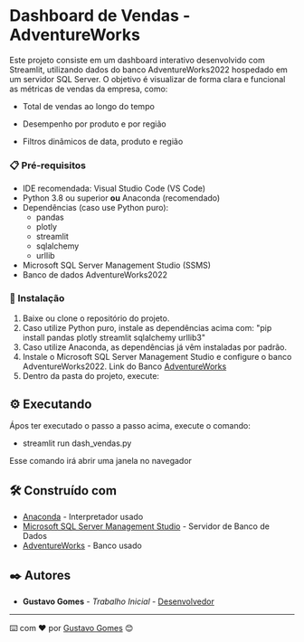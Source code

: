 # Dashboard de Vendas - AdventureWorks

Este projeto consiste em um dashboard interativo desenvolvido com Streamlit, utilizando dados do banco AdventureWorks2022 hospedado em um servidor SQL Server. O objetivo é visualizar de forma clara e funcional as métricas de vendas da empresa, como:

- Total de vendas ao longo do tempo

- Desempenho por produto e por região

- Filtros dinâmicos de data, produto e região

### 📋 Pré-requisitos

- IDE recomendada: Visual Studio Code (VS Code)
- Python 3.8 ou superior **ou** Anaconda (recomendado)
- Dependências (caso use Python puro):
  - pandas
  - plotly
  - streamlit
  - sqlalchemy
  - urllib
- Microsoft SQL Server Management Studio (SSMS)
- Banco de dados AdventureWorks2022

### 🔧 Instalação

1. Baixe ou clone o repositório do projeto.
2. Caso utilize Python puro, instale as dependências acima com:
"pip install pandas plotly streamlit sqlalchemy urllib3"
3. Caso utilize Anaconda, as dependências já vêm instaladas por padrão.
4. Instale o Microsoft SQL Server Management Studio e configure o banco AdventureWorks2022.
   Link do Banco [AdventureWorks](https://learn.microsoft.com/en-us/sql/samples/adventureworks-install-configure?view=sql-server-ver16&tabs=ssms)
6. Dentro da pasta do projeto, execute:

## ⚙️ Executando

Ápos ter executado o passo a passo acima, execute o comando:
  - streamlit run dash_vendas.py

Esse comando irá abrir uma janela no navegador

## 🛠️ Construído com

* [Anaconda](https://www.anaconda.com/) - Interpretador usado
* [Microsoft SQL Server Management Studio](https://learn.microsoft.com/en-us/ssms/download-sql-server-management-studio-ssms) - Servidor de Banco de Dados
* [AdventureWorks](https://learn.microsoft.com/en-us/sql/samples/adventureworks-install-configure?view=sql-server-ver16&tabs=ssms) - Banco usado



## ✒️ Autores

* **Gustavo Gomes** - *Trabalho Inicial* - [Desenvolvedor](https://github.com/gustamdz)

---
⌨️ com ❤️ por [Gustavo Gomes](https://github.com/gustamdz) 😊
